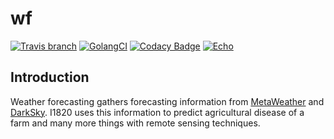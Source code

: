 # wf
[![Travis branch](https://img.shields.io/travis/com/I1820/wf/master.svg?style=flat-square)](https://travis-ci.com/I1820/wf)
[![GolangCI](https://golangci.com/badges/github.com/I1820/wf.svg)](https://golangci.com)
[![Codacy Badge](https://api.codacy.com/project/badge/Grade/f19815f948a2429b8dbf7b5f87ee83ab)](https://www.codacy.com/app/i1820/wf?utm_source=github.com&amp;utm_medium=referral&amp;utm_content=I1820/wf&amp;utm_campaign=Badge_Grade)
[![Echo](https://img.shields.io/badge/powered%20by-echo-blue.svg?style=flat-square)](https://echo.labstack.com/)

## Introduction
Weather forecasting gathers forecasting information from [MetaWeather](https://www.metaweather.com/) and [DarkSky](https://darksky.net).
I1820 uses this information to predict agricultural disease of a farm and many more things with remote sensing techniques.
